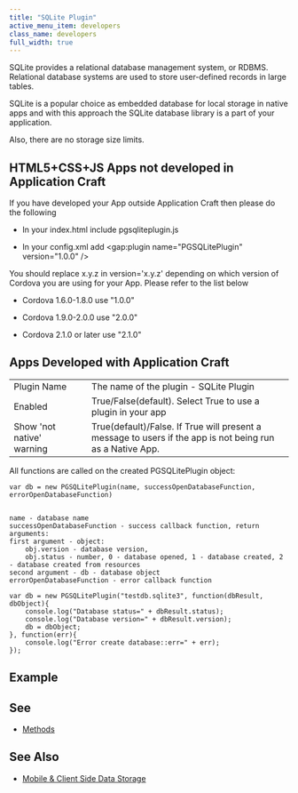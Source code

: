 ```yaml
---
title: "SQLite Plugin"
active_menu_item: developers
class_name: developers
full_width: true
---
```



SQLite provides a relational database management system, or RDBMS. Relational database systems are used to store user-defined records in large tables.

SQLite is a popular choice as embedded database for local storage in native apps and with this approach the SQLite database library is a part of your application.

Also, there are no storage size limits.

## HTML5+CSS+JS Apps not developed in Application Craft

If you have developed your App outside Application Craft then please do the following

 - In your index.html include pgsqliteplugin.js

 - In your config.xml add \<gap:plugin name="PGSQLitePlugin" version="1.0.0" /\>

You should replace x.y.z in version='x.y.z' depending on which version of Cordova you are using for your App. Please refer to the list below

 - Cordova 1.6.0-1.8.0 use "1.0.0"

 - Cordova 1.9.0-2.0.0 use "2.0.0"

 - Cordova 2.1.0 or later use "2.1.0"

## Apps Developed with Application Craft

<table>
<tr>
<td width="182">
Plugin Name

</td>
<td width="20">
</td>
<td width="740">
The name of the plugin - SQLite Plugin

</td>
</tr>
<tr>
<td width="182">
Enabled

</td>
<td width="20">
</td>
<td width="740">
True/False(default). Select True to use a plugin in your app

</td>
</tr>
<tr>
<td width="182">
Show 'not native' warning

</td>
<td width="20">
</td>
<td width="740">
True(default)/False. If True will present a message to users if the app is not being run as a Native App.

</td>
</tr>
</table>

All functions are called on the created PGSQLitePlugin object:

    var db = new PGSQLitePlugin(name, successOpenDatabaseFunction, errorOpenDatabaseFunction)
     
     
    name - database name
    successOpenDatabaseFunction - success callback function, return arguments:
    first argument - object: 
        obj.version - database version, 
        obj.status - number, 0 - database opened, 1 - database created, 2 - database created from resources
    second argument - db - database object
    errorOpenDatabaseFunction - error callback function
     
    var db = new PGSQLitePlugin("testdb.sqlite3", function(dbResult, dbObject){
        console.log("Database status=" + dbResult.status);
        console.log("Database version=" + dbResult.version);
        db = dbObject;
    }, function(err){
        console.log("Error create database::err=" + err);
    });
     
     
   

## **Example**

## **See**

 - [Methods](methods/)

## **See Also**

 - [Mobile & Client Side Data Storage](../../../../../product-guide/data-storage/mobile-client-side-data-storage/)

